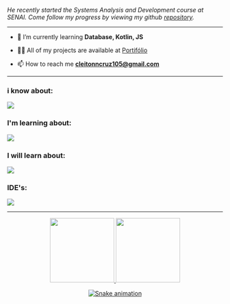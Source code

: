 <img src="https://readme-typing-svg.herokuapp.com/?lines=+Ol%C3%A1%2C%20bem%20vindo(a)%20ao%20meu%20github!;%20Estou%20me%20desenvolvendo%20como%20um:;%20Full%20Stack%20Developer;%20Fa%C3%A7o%20ADS%20no%20SENAI;Finalizo%20em%2012/23;&font=Anton&left=true&width=650&height=120&color=006400&vCenter=true&size=45%22" alt=""/>

_He recently started the Systems Analysis and Development course at SENAI. 
Come follow my progress by viewing my github [repository](https://github.com/Cotilen)._

---

- 🌱 I’m currently learning **Database, Kotlin, JS**

- 👨‍💻 All of my projects are available at [Portifólio](https://cleiton-beep.github.io/portifolio/)

- 📫 How to reach me **cleitonncruz105@gmail.com**

---

<p align="center">
<h3>i know about:</h3>
  <a href="https://skillicons.dev">
    <img src="https://skillicons.dev/icons?i=html,css,figma,java,azure,linux,git,github&theme=dark" />
  </a>
</p>

<p align="center">
<h3>I'm learning about:</h3>
  <a href="https://skillicons.dev">
    <img src="https://skillicons.dev/icons?i=kotlin,mysql,nodejs,js&theme=dark" />
  </a>
</p>
<p align="center">
<h3>I will learn about:</h3>
  <a href="https://skillicons.dev">
    <img src="https://skillicons.dev/icons?i=swift&theme=dark" />
  </a>
</p>
<p align="center">
<h3>IDE's:</h3>
  <a href="https://skillicons.dev">
    <img src="https://skillicons.dev/icons?i=eclipse,vscode,androidstudio&theme=dark" />
  </a>
</p>

 ---
 
<div align="center">
  <a href="https://github.com/Cotilen">
  <img height="150em" src="https://github-readme-stats.vercel.app/api?username=cotilen&show_icons=true&theme=radical"/>
  <img height="150em" src="https://github-readme-stats.vercel.app/api/top-langs/?username=COTILEN&layout=compact&langs_count=7&theme=radical"/>
</div>

<div align="center">

  ![Snake animation](https://github.com/cotilen/cotilen/blob/output/github-contribution-grid-snake.svg)

</div>
</div>

